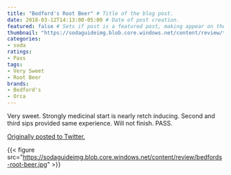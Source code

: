 ```yaml
---
title: "Bedford's Root Beer" # Title of the blog post.
date: 2018-03-12T14:13:00-05:00 # Date of post creation.
featured: false # Sets if post is a featured post, making appear on the home page side bar.
thumbnail: "https://sodaguideimg.blob.core.windows.net/content/review/thumbs/bedfords-root-beer.jpg" # Sets thumbnail image appearing inside card on homepage.
categories:
- soda
ratings:
- Pass
tags:
- Very Sweet
- Root Beer
brands:
- Bedford's
- Orca
---
```


Very sweet. Strongly medicinal start is nearly retch inducing. Second and third sips provided same experience. Will not finish. PASS.

[Originally posted to Twitter.](https://twitter.com/Cavorter/status/973275858025762817)

{{< figure src="https://sodaguideimg.blob.core.windows.net/content/review/bedfords-root-beer.jpg" >}}